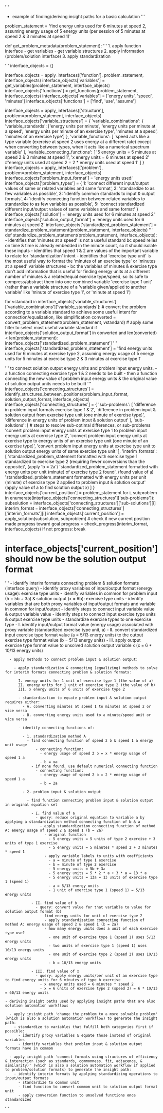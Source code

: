 '''
- example of finding/deriving insight paths for a basic calculation
'''

problem_statement = 'find energy units used for 6 minutes at speed 2, assuming energy usage of 5 energy units (per session of 5 minutes at speed 2 & 3 minutes at speed 1)'

def get_problem_metadata(problem_statement):
  '''
    1. apply function interface
      - get variables
      - get variable structures
    2. apply information (problem/solution interface)
    3. apply standardization

  '''
  interface_objects = {}

  interface_objects = apply_interfaces(['function'], problem_statement, interface_objects)
  interface_objects['variables'] = get_variables(problem_statement, interface_objects)
  interface_objects['functions'] = get_functions(problem_statement, interface_objects)
  interface_objects['variables'] = ['energy units', 'speed', 'minutes']
  interface_objects['functions'] = ['find', 'use', 'assume']
  
  interface_objects = apply_interfaces(['structure'], problem=problem_statement, interface_objects)
  interface_objects['variable_structures'] = {
    'variable_combinations': {
      'variable_standards': ['energy units per minute', 'energy units per minute at a speed', 'energy units per minute of an exercise type', 'minutes at a speed', 'minutes of an exercise type']
    },
    'variable_functions': [
      'speed acts like a type variable (exercise at speed 2 uses energy at a different rate) except when converting between types, when it acts like a numerical spectrum variable'
    ],
    'variable_connecting_functions': [
      '5 energy units = 5 minutes at speed 2 & 3 minutes at speed 1',
      'x energy units = 6 minutes at speed 2'
      #'energy units used at speed 2 = 2 * energy units used at speed 1'
    ]
  }
  interface_objects = apply_interfaces(['problem'], problem=problem_statement, interface_objects)
  interface_objects['problem_input_format'] = 'energy units used'
  interface_objects['problem_types'] = {
    1: 'connect different input/output values of same or related variables and same format',
    2: 'standardize to as few variables as possible',
    3: 'identify common standards to input & output formats',
    4: 'identify connecting function between related variables to standardize to as few variables as possible',
    5: 'connect standardized different input/output values of same variables and same format'
  }
  interface_objects['solution'] = 'energy units used for 6 minutes at speed 2'
  interface_objects['solution_output_format'] = 'energy units used for 6 minutes at speed 2'
  interface_objects['standardized_problem_statement'] = standardize_problem_statement(problem_statement, interface_objects)
  '''
  def standardize_problem_statement(problem_statement, interface_objects):
    - identifies that 'minutes at a speed' is not a useful standard bc speed relies on time & time is already embedded in the minute count, so it should isolate these inputs
    - identifies that speed 1 & 2 are values of the important variable to relate for 'standardization' intent
    - identifies that 'exercise type unit' is the most useful way to format the 'minutes of an exercise type' or 'minutes at a speed' variable structures
      - bc the variables of minutes & exercise type don't add information that is useful for finding energy units at a different number of minutes & a related/equal exercise type/speed, so its safe to compress/abstract them into one combined variable 'exercise type 1 unit' (rather than a variable structure of a 'variable given/applied to another variable' like 'minute of exercise type 1', or 'minute at speed 1')

  for vstandard in interface_objects['variable_structures']['variable_combinations']['variable_standards']:
    # convert the problem according to a variable standard to achieve some useful intent for connection/equalization, like simplification
    converted = convert_problem_statement(problem_statement, vstandard)
    # apply some filter to select most useful variable standard
    if interface_objects['solution_output_format'] in converted and len(converted) < len(problem_statement):
      interface_objects['standardized_problem_statement']
  '''
  interface_objects['standardized_problem_statement'] = 'find energy units used for 6 minutes at exercise type 2, assuming energy usage of 5 energy units for 5 minutes at exercise type 2 & 3 minutes at exercise type 1'

  '''
  to connect solution output energy units and problem input energy units, 
    - a function connecting exercise type 1 & 2 needs to be built
    - then a function connecting the new value of problem input energy units & the original value of solution output units needs to be built
  '''
  interface_objects['connecting_structures'] = identify_structures_between_positions(problem_input_format, solution_output_format, interface_objects)
  interface_objects['connecting_structures'] = {
    'sub-problems': [
      'difference in problem input formats exercise type 1 & 2',
      'difference in problem input & solution output from exercise type unit (one minute of exercise type)',
      'difference in energy units of problem input & solution output'
    ],
    'sub-solutions': [ # steps to resolve sub-optimal differences, or sub-problems
      'convert problem input energy units at exercise type 1 to problem input energy units at exercise type 2',
      'convert problem input energy units at exercise type to energy units of an exercise type unit (one minute of an exercise type)',
      'convert problem input energy units at exercise type unit to solution output energy units of same exercise type unit'
    ],
    'interim_formats': [
      'standardized_problem_statement formatted with exercise type 1 standardized to exercise type 2 (requiring fewer conversions than the opposite)', (apply 'b = 2a')
      'standardized_problem_statement formatted with energy units per unit (minute) of exercise type 2 found', (found value of a)
      'standardized_problem_statement formatted with energy units per unit (minute) of exercise type 2 applied to problem input & solution output' (apply value of a to find solution output x)
    ]
  }
  interface_objects['current_position'] = problem_statement
  for i, subproblem in enumerate(interface_objects['connecting_structures']['sub-problems']):
    subsolution = interface_objects['connecting_structures']['sub-solutions'][i]
    interim_format = interface_objects['connecting_structures']['interim_formats'][i]
    interface_objects['current_position'] = apply_solution(subsolution, subproblem)
    # check if new current position made progress toward goal
    progress = check_progress(interim_format, interface_objects)
    if not progress:
      break
  # interface_objects['current_position'] should now be the solution output format

'''
      - identify interim formats connecting problem & solution formats (interface query)
        - identify proxy variables of input/output format (energy usage): exercise type units
        - identify variables in common for problem input (5 = 5b + 3a) & solution output (x = 6b): exercise type units
        - identify variables that are both proxy variables of input/output formats and variable in common for input/output
          - identify steps to connect input variable value & output variable value
            - identify steps to connect input exercise type units & output exercise type units
              - standardize exercise types to one exercise type
              - I. identify input/output format value (energy usage) associated with proxy variable (standardized exercise type unit, a)
              - II. convert standardized input exercise type format value (a = 5/13 energy units) to the output exercise type format value (b = 5/13 energy units)
              - III. apply output exercise type format value to unsolved solution output variable x (x = 6 * 10/13 energy units)

      - apply methods to connect problem input & solution output:

        - apply standardization & connecting (equalizing) methods to solve for interim formats connecting problem & solution formats:

          I. energy units for 1 unit of exercise type 1 (the value of a)
          II. energy units for 1 unit of exercise type 2 (the value of b)
          III. x energy units of 6 units of exercise type 2

          - standardization to equate problem input & solution output requires either:
            - A. converting minutes at speed 1 to minutes at speed 2 or vice versa
            - B. converting energy units used to a minute/speed unit or vice versa

          - identify connecting functions of:

            - 1. standardization method A
              - find connecting function of speed 2 b & speed 1 a energy unit usage
                  - connecting function:
                    - energy usage of speed 2 b = x * energy usage of speed 1 a
                    - b = xa
                - if none found, use default numerical connecting function
                  - connecting function:
                    - energy usage of speed 2 b = 2 * energy usage of speed 1 a
                    - b = 2a
              
            - 2. problem input & solution output

              - find function connecting problem input & solution output in original equation set

                - I. find value of a
                  - query: reduce original equation to variable a by applying a standardization method connecting function of b & a
                    - apply standardization connecting function of method A: energy usage of speed 2 & speed 1 (b = 2a)
                      - original function
                        - 5 energy units = 5 units of type 2 exercise + 3 units of type 1 exercise
                        - 5 energy units = 5 minutes * speed 2 + 3 minutes * speed 1
                      - apply variable labels to units with coefficients
                        - a = minute of type 1 exercise
                        - b = minute of type 2 exercise
                        - 5 energy units = 5b + 3a
                        - 5 energy units = 5 * 2 * a + 3 * a = 13 * a 
                        - 5 energy units = 13a = 13 units of exercise type 1 (speed 1)
                        - a = 5/13 energy units
                        - 1 unit of exercise type 1 (speed 1) = 5/13 energy units

                - II. find value of b
                  - query: convert value for that variable to value for solution output format (b)
                    - find energy units for unit of exercise type 2
                      - apply standardization connecting function of method A: energy usage of speed 2 & speed 1 (b = 2a) 
                      - how many energy units does a unit of each exercise type use?
                        - one unit of exercise type 1 (speed 1) uses 5/13 energy units
                        - two units of exercise type 1 (speed 1) uses 10/13 energy units
                        - one unit of exercise type 2 (speed 2) uses 10/13 energy units
                        - b = 10/13 energy units
                
                - III. find value of x
                  - query: apply energy units/per unit of an exercise type to find energy units for 6 minutes of type b exercise
                    - x energy units used = 6 minutes * speed 2
                    - x = 6 units of exercise type 2 (speed 2) = 6 * 10/13 = 60/13 energy units

    - deriving insight paths used by applying insight paths that are also solution automation workflows

      - apply insight path 'change the problem to a more solvable problem' (which is also a solution automation workflow) to generate the insight path:
        - standardize to variables that fulfill both categories first if possible:
          - identify proxy variables & equate those instead of original variables
          - identify variables that problem input & solution output formats have in common

      - apply insight path 'connect formats using structures of efficiency & interaction (such as standards, commonness, fit, adjacence, & similarity)' (which is also a solution automation workflow if applied to problem/solution formats) to generate the insight path:
        - identify interim formats by applying standardizing operations to input/output formats
          - standardize to common unit
          - find function to convert common unit to solution output format unit
          - apply conversion function to unsolved functions once standardized
'''